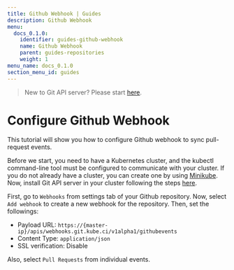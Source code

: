 ```yaml
---
title: Github Webhook | Guides
description: Github Webhook
menu:
  docs_0.1.0:
    identifier: guides-github-webhook
    name: Github Webhook
    parent: guides-repositories
    weight: 1
menu_name: docs_0.1.0
section_menu_id: guides
---
```


> New to Git API server? Please start [here](/docs/concepts/README.md).

# Configure Github Webhook

This tutorial will show you how to configure Github webhook to sync pull-request events.

Before we start, you need to have a Kubernetes cluster, and the kubectl command-line tool must be configured to communicate with your cluster. If you do not already have a cluster, you can create one by using [Minikube](https://github.com/kubernetes/minikube). Now, install Git API server in your cluster following the steps [here](/docs/setup/git-apiserver/install.md).

First, go to `Webhooks` from settings tab of your Github repository. Now, select `Add webhook` to create a new webhook for the repository. Then, set the followings:

- Payload URL: `https://{master-ip}/apis/webhooks.git.kube.ci/v1alpha1/githubevents`
- Content Type: `application/json`
- SSL verification: Disable

Also, select `Pull Requests` from individual events.